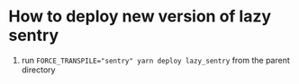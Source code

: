 # How to deploy new version of lazy sentry

1. run `FORCE_TRANSPILE="sentry" yarn deploy lazy_sentry` from the parent directory
